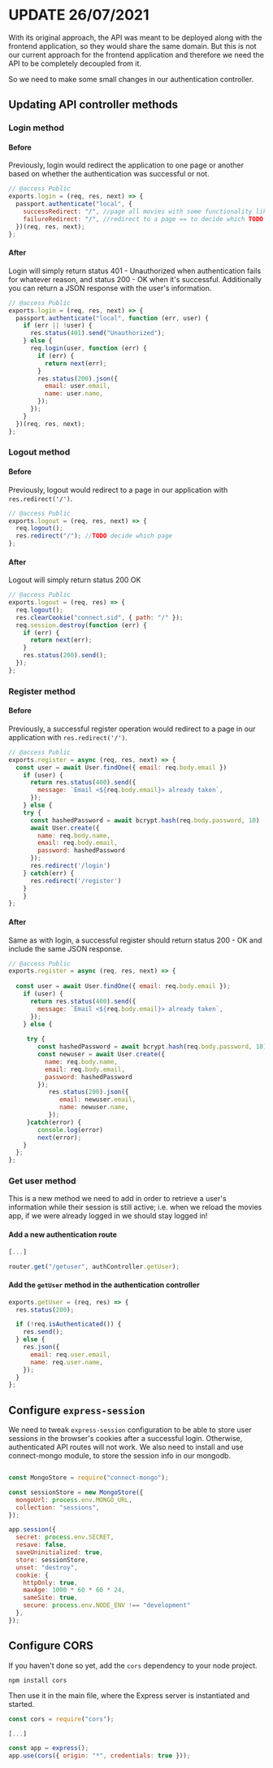 # UPDATE 26/07/2021

With its original approach, the API was meant to be deployed along with the frontend application, so they would share the same domain. But this is not our current approach for the frontend application and therefore we need the API to be completely decoupled from it.

So we need to make some small changes in our authentication controller.

## Updating API controller methods

### Login method

#### Before

Previously, login would redirect the application to one page or another based on whether the authentication was successful or not.

```javascript
// @access Public
exports.login = (req, res, next) => {
  passport.authenticate("local", {
    successRedirect: "/", //page all movies with some functionality like add?
    failureRedirect: "/", //redirect to a page == to decide which TODO
  })(req, res, next);
};
```

#### After

Login will simply return status 401 - Unauthorized when authentication fails for whatever reason, and status 200 - OK when it's successful.
Additionally you can return a JSON response with the user's information.

```javascript
// @access Public
exports.login = (req, res, next) => {
  passport.authenticate("local", function (err, user) {
    if (err || !user) {
      res.status(401).send("Unauthorized");
    } else {
      req.login(user, function (err) {
        if (err) {
          return next(err);
        }
        res.status(200).json({
          email: user.email,
          name: user.name,
        });
      });
    }
  })(req, res, next);
};
```

### Logout method

#### Before

Previously, logout would redirect to a page in our application with `res.redirect('/')`.

```javascript
// @access Public
exports.logout = (req, res, next) => {
  req.logout();
  res.redirect("/"); //TODO decide which page
};
```

#### After

Logout will simply return status 200 OK

```javascript
// @access Public
exports.logout = (req, res) => {
  req.logout();
  res.clearCookie("connect.sid", { path: "/" });
  req.session.destroy(function (err) {
    if (err) {
      return next(err);
    }
    res.status(200).send();
  });
};
```

### Register method

#### Before

Previously, a successful register operation would redirect to a page in our application with `res.redirect('/')`.

```javascript
// @access Public
exports.register = async (req, res, next) => {
  const user = await User.findOne({ email: req.body.email })
    if (user) {
      return res.status(400).send({
        message: `Email <${req.body.email}> already taken`,
      });
    } else {
    try {
      const hashedPassword = await bcrypt.hash(req.body.password, 10)      
      await User.create({
        name: req.body.name,
        email: req.body.email,
        password: hashedPassword
      });
      res.redirect('/login')
    } catch(err) {
      res.redirect('/register')
    }
    }
};
```

#### After

Same as with login, a successful register should return status 200 - OK and include the same JSON response.

```javascript
// @access Public
exports.register = async (req, res, next) => {
  
  const user = await User.findOne({ email: req.body.email });
    if (user) {
      return res.status(400).send({
        message: `Email <${req.body.email}> already taken`,
      });
    } else {
    
     try { 
        const hashedPassword = await bcrypt.hash(req.body.password, 10)
        const newuser = await User.create({
          name: req.body.name,
          email: req.body.email,
          password: hashedPassword
        });
           res.status(200).json({
              email: newuser.email,
              name: newuser.name,
           });
     }catch(error) {
        console.log(error)
        next(error);
    }
  };
};
```

### Get user method

This is a new method we need to add in order to retrieve a user's information while their session is still active; i.e. when we reload the movies app, if we were already logged in we should stay logged in!

#### Add a new authentication route

```javascript
[...]

router.get("/getuser", authController.getUser);
```

#### Add the `getUser` method in the authentication controller

```javascript
exports.getUser = (req, res) => {
  res.status(200);

  if (!req.isAuthenticated()) {
    res.send();
  } else {
    res.json({
      email: req.user.email,
      name: req.user.name,
    });
  }
};
```

## Configure `express-session`

We need to tweak `express-session` configuration to be able to store user sessions in the browser's cookies after a successful login. Otherwise, authenticated API routes will not work. We also need to install and use connect-mongo module, to store the session info in our mongodb.

```javascript

const MongoStore = require("connect-mongo");

const sessionStore = new MongoStore({
  mongoUrl: process.env.MONGO_URL,
  collection: "sessions",
});

app.session({
  secret: process.env.SECRET,
  resave: false,
  saveUninitialized: true,
  store: sessionStore,
  unset: "destroy",
  cookie: {
    httpOnly: true,
    maxAge: 1000 * 60 * 60 * 24,
    sameSite: true,
    secure: process.env.NODE_ENV !== "development"
  },
});
```

## Configure CORS

If you haven't done so yet, add the `cors` dependency to your node project.

```
npm install cors
```

Then use it in the main file, where the Express server is instantiated and started.

```javascript
const cors = require("cors");

[...]

const app = express();
app.use(cors({ origin: "*", credentials: true }));
```
